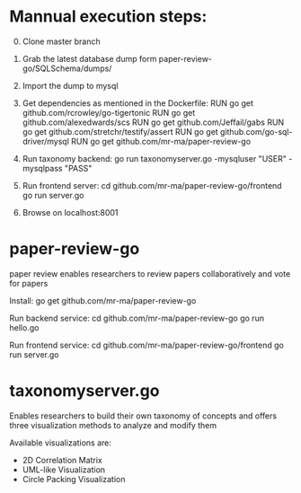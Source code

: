 # Mannual execution steps:
0. Clone master branch
1. Grab the latest database dump form paper-review-go/SQLSchema/dumps/
2. Import the dump to mysql
3. Get dependencies as mentioned in the Dockerfile:
RUN go get github.com/rcrowley/go-tigertonic
RUN go get github.com/alexedwards/scs
RUN go get github.com/Jeffail/gabs
RUN go get github.com/stretchr/testify/assert
RUN go get github.com/go-sql-driver/mysql
RUN go get github.com/mr-ma/paper-review-go

4. Run taxonomy backend: go run taxonomyserver.go -mysqluser "USER" -mysqlpass "PASS"
5. Run frontend server: cd github.com/mr-ma/paper-review-go/frontend go run server.go
6. Browse on localhost:8001

# paper-review-go
paper review enables researchers to review papers collaboratively and vote for papers 

Install:
go get github.com/mr-ma/paper-review-go

Run backend service:
cd github.com/mr-ma/paper-review-go
go run hello.go

Run frontend service:
cd github.com/mr-ma/paper-review-go/frontend
go run server.go

# taxonomyserver.go

Enables researchers to build their own taxonomy of concepts and offers three visualization methods to analyze and modify them

Available visualizations are:

- 2D Correlation Matrix
- UML-like Visualization
- Circle Packing Visualization
